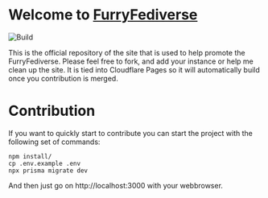 # Welcome to [FurryFediverse](https://furryfediverse.org)

![Build](https://github.com/github/docs/actions/workflows/main.yml/badge.svg)

This is the official repository of the site that is used to help promote the FurryFediverse.
Please feel free to fork, and add your instance or help me clean up the site.
It is tied into Cloudflare Pages so it will automatically build once you contribution is merged.

# Contribution

If you want to quickly start to contribute you can start the project with the
following set of commands:

```
npm install/
cp .env.example .env
npx prisma migrate dev
```

And then just go on http://localhost:3000 with your webbrowser.
